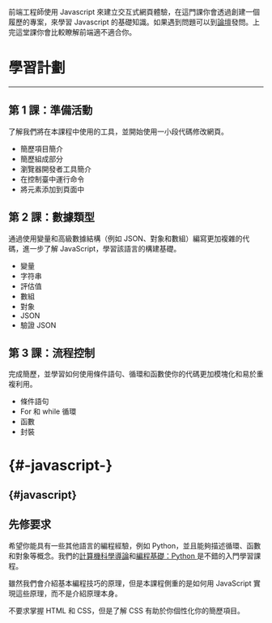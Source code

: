 前端工程師使用 Javascript 來建立交互式網頁體驗，在這門課你會透過創建一個履歷的專案，來學習 Javascript 的基礎知識。如果遇到問題可以到[論壇](http://discussions.youdaxue.com/)發問。上完這堂課你會比較瞭解前端適不適合你。

# 

# 學習計劃

---

## 第 1 課：準備活動

了解我們將在本課程中使用的工具，並開始使用一小段代碼修改網頁。

* 簡歷項目簡介
* 簡歷組成部分
* 瀏覽器開發者工具簡介
* 在控制臺中運行命令
* 將元素添加到頁面中

## 第 2 課：數據類型

通過使用變量和高級數據結構（例如 JSON、對象和數組）編寫更加複雜的代碼，進一步了解 JavaScript，學習該語言的構建基礎。

* 變量
* 字符串
* 評估值
* 數組
* 對象
* JSON
* 驗證 JSON

## 第 3 課：流程控制

完成簡歷，並學習如何使用條件語句、循環和函數使你的代碼更加模塊化和易於重複利用。

* 條件語句
* For 和 while 循環
* 函數
* 封裝

#  {#-javascript-}

##  {#javascript}

## 先修要求

希望你能具有一些其他語言的編程經驗，例如 Python，並且能夠描述循環、函數和對象等概念。我們的[計算機科學導論](https://cn.udacity.com/course/intro-to-computer-science--cs101/)和[編程基礎：Python ](https://cn.udacity.com/course/programming-foundations-with-python--ud036/)是不錯的入門學習課程。

雖然我們會介紹基本編程技巧的原理，但是本課程側重的是如何用 JavaScript 實現這些原理，而不是介紹原理本身。

不要求掌握 HTML 和 CSS，但是了解 CSS 有助於你個性化你的簡歷項目。

